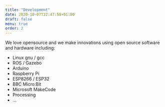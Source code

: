 ```yaml
---
title: "Development"
date: 2020-10-07T22:47:58+01:00
draft: false
menu: true
order: 2
---
```


We love opensource and we make innovations using open source software and hardware including:

- Linux gnu / gcc
- ROS / Gazebo
- Arduino
- Raspberry Pi
- ESP8266 / ESP32
- BBC Micro:Bit
- Microsoft MakeCode
- Processing
- ...
